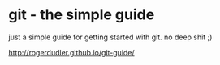 # git - the simple guide
just a simple guide for getting started with git. no deep shit ;)

http://rogerdudler.github.io/git-guide/
